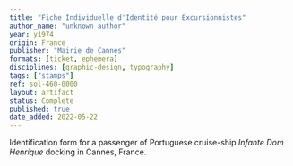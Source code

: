 ```yaml
---
title: "Fiche Individuelle d'Identité pour Excursionnistes"
author_name: "unknown author"
year: y1974
origin: France
publisher: "Mairie de Cannes"
formats: [ticket, ephemera]
disciplines: [graphic-design, typography]
tags: ["stamps"]
ref: sol-460-0000
layout: artifact
status: Complete
published: true
date_added: 2022-05-22
---
```


Identification form for a passenger of Portuguese cruise-ship <cite>Infante Dom Henrique</cite> docking in Cannes, France.
